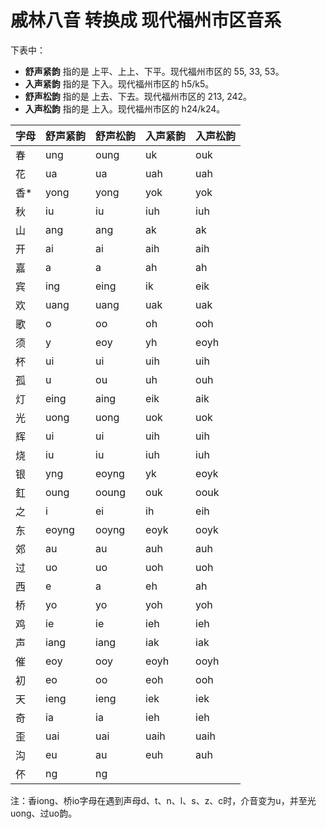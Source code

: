 # 戚林八音 转换成 现代福州市区音系

下表中：
* **舒声紧韵** 指的是 上平、上上、下平。现代福州市区的 55, 33, 53。
* **入声紧韵** 指的是 下入。现代福州市区的 h5/k5。
* **舒声松韵** 指的是 上去、下去。现代福州市区的 213, 242。
* **入声松韵** 指的是 上入。现代福州市区的 h24/k24。

字母 | 舒声紧韵 | 舒声松韵 | 入声紧韵 | 入声松韵
|---|---|---|---|----|
春 | ung | oung | uk | ouk
花 | ua | ua | uah | uah
香* | yong | yong | yok | yok
秋 | iu | iu | iuh | iuh
山 | ang | ang | ak | ak
开 | ai | ai | aih | aih
嘉 | a | a | ah | ah
宾 | ing | eing | ik | eik
欢 | uang | uang | uak | uak
歌 | o | oo | oh | ooh
须 | y | eoy | yh | eoyh
杯 | ui | ui | uih | uih
孤 | u | ou | uh | ouh
灯 | eing | aing | eik | aik
光 | uong | uong | uok | uok
辉 | ui | ui | uih | uih
烧 | iu | iu | iuh | iuh
银 | yng | eoyng | yk | eoyk
釭 | oung | ooung | ouk | oouk
之 | i | ei | ih | eih
东 | eoyng | ooyng | eoyk | ooyk
郊 | au | au | auh | auh
过 | uo | uo | uoh | uoh
西 | e | a | eh | ah
桥 | yo | yo | yoh | yoh
鸡 | ie | ie | ieh | ieh
声 | iang | iang | iak | iak
催 | eoy | ooy | eoyh | ooyh
初 | eo | oo | eoh | ooh
天 | ieng | ieng | iek | iek
奇 | ia | ia | ieh | ieh
歪 | uai | uai | uaih | uaih
沟 | eu | au | euh | auh
伓 | ng | ng |  | 



注：香iong、桥io字母在遇到声母d、t、n、l、s、z、c时，介音变为u，并至光uong、过uo韵。

